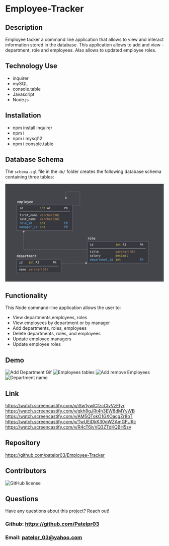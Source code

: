 # Employee-Tracker

## Description
Employee tacker a command line application that allows to view and interact information stored in the database.
This application allows to add and view - department, role and employees. Also allows to updated employee roles.

## Technology Use
* inquirer
* mySQL
* console.table
* Javascript
* Node.js

## Installation
* npm install inquirer
* npm i
* npm i mysql12
* npm i console.table

## Database Schema

The `schema.sql` file in the `db/` folder creates the following database schema containing three tables:

![Database Schema](./assets/images/schema.png)
## Functionality

This Node command-line application allows the user to:

  * View departments,employees, roles 
  * View employees by department or by manager
  * Add departments, roles, employees
  * Delete departments, roles, and employees
  * Update employee managers
  * Update employee roles
  
## Demo

![Add Department Gif](./assets/images/Add-Deparment.gif)
![Employees tables](./assets/images/Employee-tables.gif)
![Add remove Employees](./assets/images/Add-remove-employees.gif)
![Department name](./assets/images/Department_names.gif)

## Link
https://watch.screencastify.com/v/iSw1ywlCfzcCIvVzEtyr
https://watch.screencastify.com/v/qkh8gJRt4h3EW8dMYyWB
https://watch.screencastify.com/v/AM5QTokO1GXOacgZr8bT
https://watch.screencastify.com/v/TwUEiDkK30gWZAmGFUKc
https://watch.screencastify.com/v/R4cT6ivVQ3ZTdKQBH5zv


## Repository

https://github.com/patelpr03/Employee-Tracker

## Contributors

![GitHub license](https://img.shields.io/badge/Made%20by-%40Priti-orange)

## Questions

Have any questions about this project? Reach out! <br>
### Github: https://github.com/Patelpr03 
### Email: patelpr_03@yahoo.com